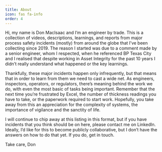 ```yaml
---
title: About
icon: fas fa-info
order: 4
---
```

Hi, my name is Don MacIsaac and I’m an engineer by trade. This is a collection of videos, descriptions, learnings, and reports from major process safety incidents (mostly) from around the globe that I’ve been collecting since 2019. The reason I started was due to a comment made by a senior engineer, whom I respected, when he referenced BP Texas City and I realised that despite working in Asset Integrity for the past 10 years I didn’t really understand what happened or the key learnings.
  
Thankfully, these major incidents happen only infrequently, but that means that in order to learn from them we need to cast a wide net. As engineers, inspectors, operators, or regulators, there’s meaning behind the work we do, with even the most basic of tasks being important. Remember that the next time you’re frustrated by Excel, the number of thickness readings you have to take, or the paperwork required to start work. Hopefully, you take away from this an appreciation for the complexity of systems, the importance of vigilance and the sanctity of life.
  
I will continue to chip away at this listing in this format, but if you have incidents that you think should be on here, please contact me on LinkedIn. Ideally, I’d like for this to become publicly collaborative, but I don’t have the answers on how to do that yet. If you do, get in touch.
  
Take care,
Don